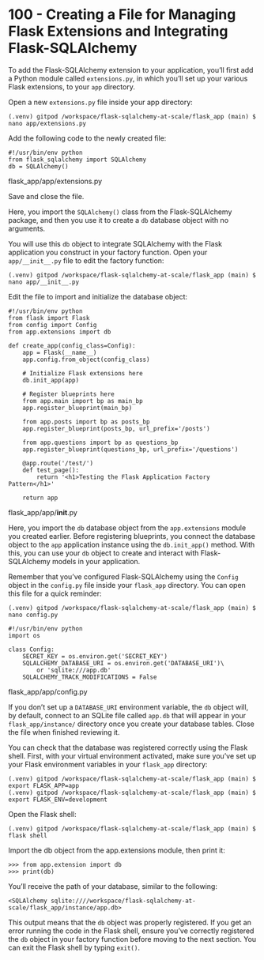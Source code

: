 # 100 - Creating a File for Managing Flask Extensions and Integrating Flask-SQLAlchemy

To add the Flask-SQLAlchemy extension to your application, you’ll first add a Python module called ```extensions.py```, in which you’ll set up your various Flask extensions, to your ```app``` directory.

Open a new ```extensions.py``` file inside your app directory:

```
(.venv) gitpod /workspace/flask-sqlalchemy-at-scale/flask_app (main) $ nano app/extensions.py
```

Add the following code to the newly created file:

```
#!/usr/bin/env python
from flask_sqlalchemy import SQLAlchemy
db = SQLAlchemy()
```
flask_app/app/extensions.py

Save and close the file.

Here, you import the ```SQLAlchemy()``` class from the Flask-SQLAlchemy package, and then you use it to create a ```db``` database object with no arguments.

You will use this ```db``` object to integrate SQLAlchemy with the Flask application you construct in your factory function. Open your ```app/__init__.py``` file to edit the factory function:

```
(.venv) gitpod /workspace/flask-sqlalchemy-at-scale/flask_app (main) $ nano app/__init__.py
```

Edit the file to import and initialize the database object:

```
#!/usr/bin/env python
from flask import Flask
from config import Config
from app.extensions import db

def create_app(config_class=Config):
    app = Flask(__name__)
    app.config.from_object(config_class)

    # Initialize Flask extensions here
    db.init_app(app)

    # Register blueprints here
    from app.main import bp as main_bp
    app.register_blueprint(main_bp)

    from app.posts import bp as posts_bp
    app.register_blueprint(posts_bp, url_prefix='/posts')

    from app.questions import bp as questions_bp
    app.register_blueprint(questions_bp, url_prefix='/questions')

    @app.route('/test/')
    def test_page():
        return '<h1>Testing the Flask Application Factory Pattern</h1>'

    return app
```
flask_app/app/__init__.py

Here, you import the ```db``` database object from the ```app.extensions``` module you created earlier. Before registering blueprints, you connect the database object to the ```app``` application instance using the ```db.init_app()``` method. With this, you can use your ```db``` object to create and interact with Flask-SQLAlchemy models in your application.

Remember that you’ve configured Flask-SQLAlchemy using the ```Config``` object in the ```config.py``` file inside your ```flask_app``` directory. You can open this file for a quick reminder:

```
(.venv) gitpod /workspace/flask-sqlalchemy-at-scale/flask_app (main) $ nano config.py
```

```
#!/usr/bin/env python
import os

class Config:
    SECRET_KEY = os.environ.get('SECRET_KEY')
    SQLALCHEMY_DATABASE_URI = os.environ.get('DATABASE_URI')\
        or 'sqlite:///app.db'
    SQLALCHEMY_TRACK_MODIFICATIONS = False
```
flask_app/app/config.py

If you don’t set up a ```DATABASE_URI``` environment variable, the ```db``` object will, by default, connect to an SQLite file called ```app.db``` that will appear in your ```flask_app/instance/``` directory once you create your database tables. Close the file when finished reviewing it.

You can check that the database was registered correctly using the Flask shell. First, with your virtual environment activated, make sure you’ve set up your Flask environment variables in your ```flask_app``` directory:

```
(.venv) gitpod /workspace/flask-sqlalchemy-at-scale/flask_app (main) $ export FLASK_APP=app
(.venv) gitpod /workspace/flask-sqlalchemy-at-scale/flask_app (main) $ export FLASK_ENV=development
```

Open the Flask shell:

```
(.venv) gitpod /workspace/flask-sqlalchemy-at-scale/flask_app (main) $ flask shell
```

Import the db object from the app.extensions module, then print it:

```
>>> from app.extension import db
>>> print(db)
```

You’ll receive the path of your database, similar to the following:

```
<SQLAlchemy sqlite:////workspace/flask-sqlalchemy-at-scale/flask_app/instance/app.db>
```

This output means that the ```db``` object was properly registered. If you get an error running the code in the Flask shell, ensure you’ve correctly registered the ```db``` object in your factory function before moving to the next section. You can exit the Flask shell by typing ```exit()```.